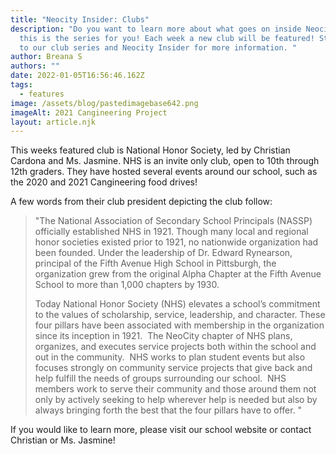 ```yaml
---
title: "Neocity Insider: Clubs"
description: "Do you want to learn more about what goes on inside Neocity? Then
  this is the series for you! Each week a new club will be featured! Stay tuned
  to our club series and Neocity Insider for more information. "
author: Breana S
authors: ""
date: 2022-01-05T16:56:46.162Z
tags:
  - features
image: /assets/blog/pastedimagebase642.png
imageAlt: 2021 Cangineering Project
layout: article.njk
---
```

This weeks featured club is National Honor Society, led by Christian Cardona and Ms. Jasmine. NHS is an invite only club, open to 10th through 12th graders. They have hosted several events around our school, such as the 2020 and 2021 Cangineering food drives!

A few words from their club president depicting the club follow: 

<!--StartFragment-->

> "The National Association of Secondary School Principals (NASSP) officially established NHS in 1921. Though many local and regional honor societies existed prior to 1921, no nationwide organization had been founded. Under the leadership of Dr. Edward Rynearson, principal of the Fifth Avenue High School in Pittsburgh, the organization grew from the original Alpha Chapter at the Fifth Avenue School to more than 1,000 chapters by 1930.  
>
> Today National Honor Society (NHS) elevates a school’s commitment to the values of scholarship, service, leadership, and character. These four pillars have been associated with membership in the organization since its inception in 1921.  The NeoCity chapter of NHS plans, organizes, and executes service projects both within the school and out in the community.  NHS works to plan student events but also focuses strongly on community service projects that give back and help fulfill the needs of groups surrounding our school.  NHS members work to serve their community and those around them not only by actively seeking to help wherever help is needed but also by always bringing forth the best that the four pillars have to offer. "

<!--EndFragment-->

If you would like to learn more, please visit our school website or contact Christian or Ms. Jasmine!